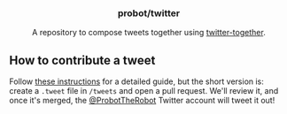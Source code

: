 <h3 align="center">probot/twitter</h3>
<p align="center">A repository to compose tweets together using <a href="https://github.com/gr2m/twitter-together">twitter-together</a>.</p>

## How to contribute a tweet

Follow [these instructions]() for a detailed guide, but the short version is: create a `.tweet` file in `/tweets` and open a pull request. We'll review it, and once it's merged, the [@ProbotTheRobot](https://twitter.com/ProbotTheRobot) Twitter account will tweet it out!


